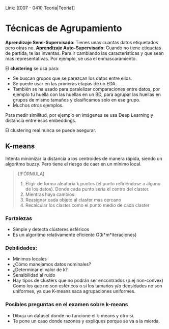 Link: [[007 - 0410 Teoria|Teoría]]


# Técnicas de Agrupamiento

**Aprendizaje Semi-Supervisado**: Tienes unas cuantas datos etiquetados pero otras no.
**Aprendizaje Auto-Supervisado**: Cuando no tiene etiquetas de partida, te las inventas. Para ir cambiando las características y que sean mas representativas. Por ejemplo, se usa el enmascaramiento. 

El **clustering** se usa para:
- Se buscan grupos que se parezcan los datos entre ellos. 
- Se puede usar en las primeras etapas de un EDA.
- También se ha usado para paralelizar comparaciones entre datos, por ejemplo tu huella con las huellas en un BD, para agrupar las huellas en grupos de mismo tamaños y clasificamos solo en ese grupo.
- Muchos otros ejemplos.

Para medir similitud, por ejemplo en imágenes se usa Deep Learning y distancia entre esos embeddings.

El clustering real nunca se puede asegurar.

## K-means

Intenta minimizar la distancia a los centroides de manera rápida, siendo un algoritmo buzzy. Pero tiene el riesgo de caer en un mínimo local.

> [!FÓRMULA]
> 1. Eligir de forma aleatoria k puntos (el punto refiriéndose a alguno de los datos). Donde cada punto sería el centro del claster.
> 2. Mientras haya cambios:
> 	1. Reasignar cada objeto al claster mas cercano
> 	2. Recalcular los claster como el punto medio de cada claster

### Fortalezas
- Simple y detecta clústeres esféricos
- Es un algoritmo relativamente eficiente
  O(k\*m\*iteraciones)
### Debilidades:
- Mínimos locales
- ¿Cómo manejamos datos nominales?
- ¿Determinar el valor de k?
-  Sensibilidad al ruido
- Hay tipos de clusters que no podrán ser encontrados (p.ej non-convex) Como los que no son esféricos o si los tamaños y/o densidades no son uniformes, ya que K-means saca agrupaciones uniformes.



### Posibles preguntas en el examen sobre k-means
- Dibuja un dataset donde no funcione el k-means y otro si.
- Te pone un caso donde razones y expliques porque se va a la mierda.